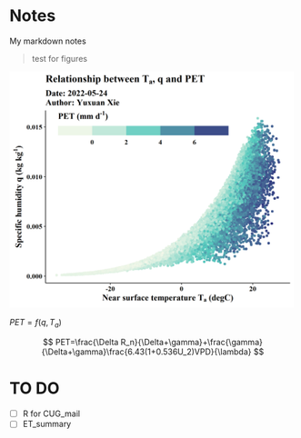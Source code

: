 # Notes
My markdown notes

> test for figures

<img src="Figures/2022-5-24.png" alt="notes" width="500"/>

$PET=f(q,T_a)$

$$
PET=\frac{\Delta R_n}{\Delta+\gamma}+\frac{\gamma}{\Delta+\gamma}\frac{6.43(1+0.536U_2)VPD}{\lambda}
$$

# TO DO

- [ ] R for CUG_mail
- [ ] ET_summary